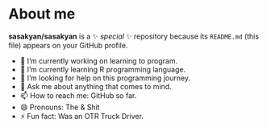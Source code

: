 # About me

**sasakyan/sasakyan** is a ✨ _special_ ✨ repository because its `README.md` (this file) appears on your GitHub profile.


- 🔭 I’m currently working on learning to program.
- 🌱 I’m currently learning R programming language.
- 🤔 I’m looking for help on this programming journey.
- 💬 Ask me about anything that comes to mind.
- 📫 How to reach me: GitHub so far.
- 😄 Pronouns: The & Shit
- ⚡ Fun fact: Was an OTR Truck Driver.
